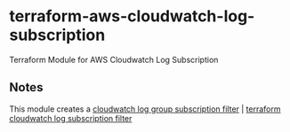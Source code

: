 # terraform-aws-cloudwatch-log-subscription
Terraform Module for AWS Cloudwatch Log Subscription

## Notes

This module creates a [cloudwatch log group subscription filter](https://console.aws.amazon.com/cloudwatch/home?region=us-east-1#logs:) | [terraform cloudwatch log subscription filter](https://www.terraform.io/docs/providers/aws/r/cloudwatch_log_subscription_filter.html)
